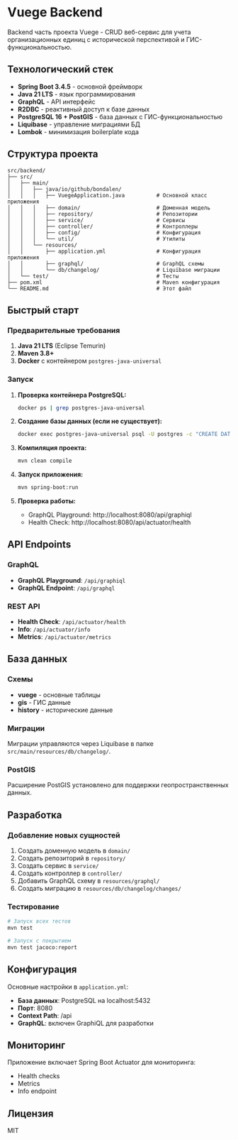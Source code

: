# Vuege Backend

Backend часть проекта Vuege - CRUD веб-сервис для учета организационных единиц с исторической перспективой и ГИС-функциональностью.

## Технологический стек

- **Spring Boot 3.4.5** - основной фреймворк
- **Java 21 LTS** - язык программирования
- **GraphQL** - API интерфейс
- **R2DBC** - реактивный доступ к базе данных
- **PostgreSQL 16 + PostGIS** - база данных с ГИС-функциональностью
- **Liquibase** - управление миграциями БД
- **Lombok** - минимизация boilerplate кода

## Структура проекта

```
src/backend/
├── src/
│   ├── main/
│   │   ├── java/io/github/bondalen/
│   │   │   ├── VuegeApplication.java          # Основной класс приложения
│   │   │   ├── domain/                        # Доменная модель
│   │   │   ├── repository/                    # Репозитории
│   │   │   ├── service/                       # Сервисы
│   │   │   ├── controller/                    # Контроллеры
│   │   │   ├── config/                        # Конфигурация
│   │   │   └── util/                          # Утилиты
│   │   └── resources/
│   │       ├── application.yml                # Конфигурация приложения
│   │       ├── graphql/                       # GraphQL схемы
│   │       └── db/changelog/                  # Liquibase миграции
│   └── test/                                  # Тесты
├── pom.xml                                    # Maven конфигурация
└── README.md                                  # Этот файл
```

## Быстрый старт

### Предварительные требования

1. **Java 21 LTS** (Eclipse Temurin)
2. **Maven 3.8+**
3. **Docker** с контейнером `postgres-java-universal`

### Запуск

1. **Проверка контейнера PostgreSQL:**
   ```bash
   docker ps | grep postgres-java-universal
   ```

2. **Создание базы данных (если не существует):**
   ```bash
   docker exec postgres-java-universal psql -U postgres -c "CREATE DATABASE vuege;"
   ```

3. **Компиляция проекта:**
   ```bash
   mvn clean compile
   ```

4. **Запуск приложения:**
   ```bash
   mvn spring-boot:run
   ```

5. **Проверка работы:**
   - GraphQL Playground: http://localhost:8080/api/graphiql
   - Health Check: http://localhost:8080/api/actuator/health

## API Endpoints

### GraphQL
- **GraphQL Playground**: `/api/graphiql`
- **GraphQL Endpoint**: `/api/graphql`

### REST API
- **Health Check**: `/api/actuator/health`
- **Info**: `/api/actuator/info`
- **Metrics**: `/api/actuator/metrics`

## База данных

### Схемы
- **vuege** - основные таблицы
- **gis** - ГИС данные
- **history** - исторические данные

### Миграции
Миграции управляются через Liquibase в папке `src/main/resources/db/changelog/`.

### PostGIS
Расширение PostGIS установлено для поддержки геопространственных данных.

## Разработка

### Добавление новых сущностей

1. Создать доменную модель в `domain/`
2. Создать репозиторий в `repository/`
3. Создать сервис в `service/`
4. Создать контроллер в `controller/`
5. Добавить GraphQL схему в `resources/graphql/`
6. Создать миграцию в `resources/db/changelog/changes/`

### Тестирование

```bash
# Запуск всех тестов
mvn test

# Запуск с покрытием
mvn test jacoco:report
```

## Конфигурация

Основные настройки в `application.yml`:

- **База данных**: PostgreSQL на localhost:5432
- **Порт**: 8080
- **Context Path**: /api
- **GraphQL**: включен GraphiQL для разработки

## Мониторинг

Приложение включает Spring Boot Actuator для мониторинга:

- Health checks
- Metrics
- Info endpoint

## Лицензия

MIT
